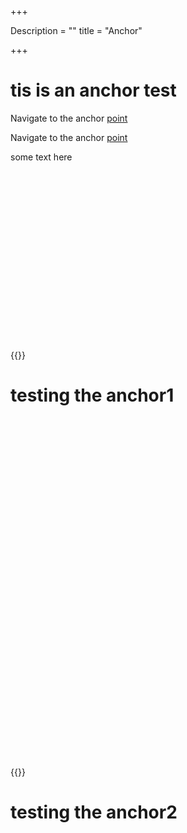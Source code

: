 +++

Description = ""
title = "Anchor"

+++
  



# tis is an anchor test


Navigate to the anchor [point](#hello)

Navigate to the anchor [point](#hello1)





some text here 

<br>
<br>
<br>
<br>

<br>
<br>
<br>
<br>


<br>
<br>
<br>
<br>


<br>
<br>
<br>
<br>



























{{<anchor hello>}}

# testing the anchor1



<br>
<br>
<br>
<br>

<br>
<br>
<br>
<br>


<br>
<br>
<br>
<br>


<br>
<br>
<br>
<br>


<br>
<br>
<br>
<br>

<br>
<br>
<br>
<br>


<br>
<br>
<br>
<br>


<br>
<br>
<br>
<br>




{{<anchor hello1>}}

# testing the anchor2
 
 

 